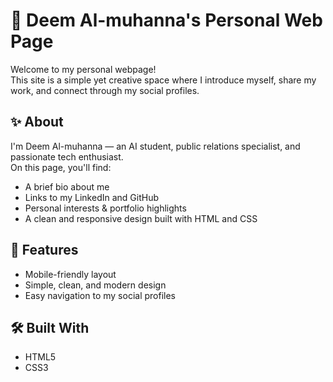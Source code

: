 # 🌟 Deem Al-muhanna's Personal Web Page

Welcome to my personal webpage!  
This site is a simple yet creative space where I introduce myself, share my work, and connect through my social profiles.

## ✨ About

I'm Deem Al-muhanna — an AI student, public relations specialist, and passionate tech enthusiast.  
On this page, you'll find:
- A brief bio about me
- Links to my LinkedIn and GitHub
- Personal interests & portfolio highlights
- A clean and responsive design built with HTML and CSS

## 🚀 Features

- Mobile-friendly layout
- Simple, clean, and modern design
- Easy navigation to my social profiles

## 🛠️ Built With

- HTML5
- CSS3


